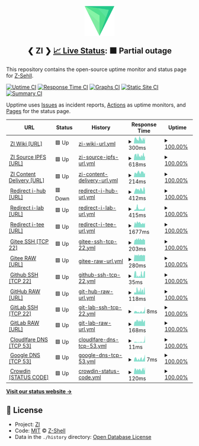 <h2 align="center">
  <a href="https://github.com/z-shell/zi">
    <img src="https://github.com/z-shell/zi/raw/main/docs/images/logo.svg" alt="Logo" width="80" height="80" />
  </a>

❮ ZI ❯ [📈 Live Status](https://z-shell.github.io/status): <!--live status--> **🟧 Partial outage**

</h2>

This repository contains the open-source uptime monitor and status page for [Z-Sehll](https://github.com/z-shell).

[![Uptime CI](https://github.com/z-shell/status/workflows/Uptime%20CI/badge.svg)](https://github.com/z-shell/status/actions?query=workflow%3A%22Uptime+CI%22)
[![Response Time CI](https://github.com/z-shell/status/workflows/Response%20Time%20CI/badge.svg)](https://github.com/z-shell/status/actions?query=workflow%3A%22Response+Time+CI%22)
[![Graphs CI](https://github.com/z-shell/status/workflows/Graphs%20CI/badge.svg)](https://github.com/z-shell/status/actions?query=workflow%3A%22Graphs+CI%22)
[![Static Site CI](https://github.com/z-shell/status/workflows/Static%20Site%20CI/badge.svg)](https://github.com/z-shell/status/actions?query=workflow%3A%22Static+Site+CI%22)
[![Summary CI](https://github.com/z-shell/status/workflows/Summary%20CI/badge.svg)](https://github.com/z-shell/uptime-status/actions?query=workflow%3A%22Summary+CI%22)

Upptime uses [Issues](https://github.com/z-shell/status/issues) as incident reports, [Actions](https://github.com/z-shell/status/actions) as uptime monitors, and [Pages](https://status.zshell.dev) for the status page.

<!--start: status pages-->
<!-- This summary is generated by Upptime (https://github.com/upptime/upptime) -->
<!-- Do not edit this manually, your changes will be overwritten -->
<!-- prettier-ignore -->
| URL | Status | History | Response Time | Uptime |
| --- | ------ | ------- | ------------- | ------ |
| <img alt="" src="https://favicons.githubusercontent.com/z-shell.pages.dev" height="13"> [ZI Wiki [URL]](https://z-shell.pages.dev) | 🟩 Up | [zi-wiki-url.yml](https://github.com/z-shell/status/commits/HEAD/history/zi-wiki-url.yml) | <details><summary><img alt="Response time graph" src="./graphs/zi-wiki-url/response-time-week.png" height="20"> 300ms</summary><br><a href="https://status.zshell.dev/history/zi-wiki-url"><img alt="Response time 300" src="https://img.shields.io/endpoint?url=https%3A%2F%2Fraw.githubusercontent.com%2Fz-shell%2Fstatus%2FHEAD%2Fapi%2Fzi-wiki-url%2Fresponse-time.json"></a><br><a href="https://status.zshell.dev/history/zi-wiki-url"><img alt="24-hour response time 147" src="https://img.shields.io/endpoint?url=https%3A%2F%2Fraw.githubusercontent.com%2Fz-shell%2Fstatus%2FHEAD%2Fapi%2Fzi-wiki-url%2Fresponse-time-day.json"></a><br><a href="https://status.zshell.dev/history/zi-wiki-url"><img alt="7-day response time 300" src="https://img.shields.io/endpoint?url=https%3A%2F%2Fraw.githubusercontent.com%2Fz-shell%2Fstatus%2FHEAD%2Fapi%2Fzi-wiki-url%2Fresponse-time-week.json"></a><br><a href="https://status.zshell.dev/history/zi-wiki-url"><img alt="30-day response time 300" src="https://img.shields.io/endpoint?url=https%3A%2F%2Fraw.githubusercontent.com%2Fz-shell%2Fstatus%2FHEAD%2Fapi%2Fzi-wiki-url%2Fresponse-time-month.json"></a><br><a href="https://status.zshell.dev/history/zi-wiki-url"><img alt="1-year response time 300" src="https://img.shields.io/endpoint?url=https%3A%2F%2Fraw.githubusercontent.com%2Fz-shell%2Fstatus%2FHEAD%2Fapi%2Fzi-wiki-url%2Fresponse-time-year.json"></a></details> | <details><summary><a href="https://status.zshell.dev/history/zi-wiki-url">100.00%</a></summary><a href="https://status.zshell.dev/history/zi-wiki-url"><img alt="All-time uptime 100.00%" src="https://img.shields.io/endpoint?url=https%3A%2F%2Fraw.githubusercontent.com%2Fz-shell%2Fstatus%2FHEAD%2Fapi%2Fzi-wiki-url%2Fuptime.json"></a><br><a href="https://status.zshell.dev/history/zi-wiki-url"><img alt="24-hour uptime 100.00%" src="https://img.shields.io/endpoint?url=https%3A%2F%2Fraw.githubusercontent.com%2Fz-shell%2Fstatus%2FHEAD%2Fapi%2Fzi-wiki-url%2Fuptime-day.json"></a><br><a href="https://status.zshell.dev/history/zi-wiki-url"><img alt="7-day uptime 100.00%" src="https://img.shields.io/endpoint?url=https%3A%2F%2Fraw.githubusercontent.com%2Fz-shell%2Fstatus%2FHEAD%2Fapi%2Fzi-wiki-url%2Fuptime-week.json"></a><br><a href="https://status.zshell.dev/history/zi-wiki-url"><img alt="30-day uptime 100.00%" src="https://img.shields.io/endpoint?url=https%3A%2F%2Fraw.githubusercontent.com%2Fz-shell%2Fstatus%2FHEAD%2Fapi%2Fzi-wiki-url%2Fuptime-month.json"></a><br><a href="https://status.zshell.dev/history/zi-wiki-url"><img alt="1-year uptime 100.00%" src="https://img.shields.io/endpoint?url=https%3A%2F%2Fraw.githubusercontent.com%2Fz-shell%2Fstatus%2FHEAD%2Fapi%2Fzi-wiki-url%2Fuptime-year.json"></a></details>
| <img alt="" src="https://favicons.githubusercontent.com/zi-src.on.fleek.co" height="13"> [ZI Source IPFS [URL]](https://zi-src.on.fleek.co) | 🟩 Up | [zi-source-ipfs-url.yml](https://github.com/z-shell/status/commits/HEAD/history/zi-source-ipfs-url.yml) | <details><summary><img alt="Response time graph" src="./graphs/zi-source-ipfs-url/response-time-week.png" height="20"> 618ms</summary><br><a href="https://status.zshell.dev/history/zi-source-ipfs-url"><img alt="Response time 618" src="https://img.shields.io/endpoint?url=https%3A%2F%2Fraw.githubusercontent.com%2Fz-shell%2Fstatus%2FHEAD%2Fapi%2Fzi-source-ipfs-url%2Fresponse-time.json"></a><br><a href="https://status.zshell.dev/history/zi-source-ipfs-url"><img alt="24-hour response time 467" src="https://img.shields.io/endpoint?url=https%3A%2F%2Fraw.githubusercontent.com%2Fz-shell%2Fstatus%2FHEAD%2Fapi%2Fzi-source-ipfs-url%2Fresponse-time-day.json"></a><br><a href="https://status.zshell.dev/history/zi-source-ipfs-url"><img alt="7-day response time 618" src="https://img.shields.io/endpoint?url=https%3A%2F%2Fraw.githubusercontent.com%2Fz-shell%2Fstatus%2FHEAD%2Fapi%2Fzi-source-ipfs-url%2Fresponse-time-week.json"></a><br><a href="https://status.zshell.dev/history/zi-source-ipfs-url"><img alt="30-day response time 618" src="https://img.shields.io/endpoint?url=https%3A%2F%2Fraw.githubusercontent.com%2Fz-shell%2Fstatus%2FHEAD%2Fapi%2Fzi-source-ipfs-url%2Fresponse-time-month.json"></a><br><a href="https://status.zshell.dev/history/zi-source-ipfs-url"><img alt="1-year response time 618" src="https://img.shields.io/endpoint?url=https%3A%2F%2Fraw.githubusercontent.com%2Fz-shell%2Fstatus%2FHEAD%2Fapi%2Fzi-source-ipfs-url%2Fresponse-time-year.json"></a></details> | <details><summary><a href="https://status.zshell.dev/history/zi-source-ipfs-url">100.00%</a></summary><a href="https://status.zshell.dev/history/zi-source-ipfs-url"><img alt="All-time uptime 100.00%" src="https://img.shields.io/endpoint?url=https%3A%2F%2Fraw.githubusercontent.com%2Fz-shell%2Fstatus%2FHEAD%2Fapi%2Fzi-source-ipfs-url%2Fuptime.json"></a><br><a href="https://status.zshell.dev/history/zi-source-ipfs-url"><img alt="24-hour uptime 100.00%" src="https://img.shields.io/endpoint?url=https%3A%2F%2Fraw.githubusercontent.com%2Fz-shell%2Fstatus%2FHEAD%2Fapi%2Fzi-source-ipfs-url%2Fuptime-day.json"></a><br><a href="https://status.zshell.dev/history/zi-source-ipfs-url"><img alt="7-day uptime 100.00%" src="https://img.shields.io/endpoint?url=https%3A%2F%2Fraw.githubusercontent.com%2Fz-shell%2Fstatus%2FHEAD%2Fapi%2Fzi-source-ipfs-url%2Fuptime-week.json"></a><br><a href="https://status.zshell.dev/history/zi-source-ipfs-url"><img alt="30-day uptime 100.00%" src="https://img.shields.io/endpoint?url=https%3A%2F%2Fraw.githubusercontent.com%2Fz-shell%2Fstatus%2FHEAD%2Fapi%2Fzi-source-ipfs-url%2Fuptime-month.json"></a><br><a href="https://status.zshell.dev/history/zi-source-ipfs-url"><img alt="1-year uptime 100.00%" src="https://img.shields.io/endpoint?url=https%3A%2F%2Fraw.githubusercontent.com%2Fz-shell%2Fstatus%2FHEAD%2Fapi%2Fzi-source-ipfs-url%2Fuptime-year.json"></a></details>
| <img alt="" src="https://favicons.githubusercontent.com/cdn.digitalclouds.dev" height="13"> [ZI Content Delivery [URL]](https://cdn.digitalclouds.dev/fa/js/all.js) | 🟩 Up | [zi-content-delivery-url.yml](https://github.com/z-shell/status/commits/HEAD/history/zi-content-delivery-url.yml) | <details><summary><img alt="Response time graph" src="./graphs/zi-content-delivery-url/response-time-week.png" height="20"> 214ms</summary><br><a href="https://status.zshell.dev/history/zi-content-delivery-url"><img alt="Response time 214" src="https://img.shields.io/endpoint?url=https%3A%2F%2Fraw.githubusercontent.com%2Fz-shell%2Fstatus%2FHEAD%2Fapi%2Fzi-content-delivery-url%2Fresponse-time.json"></a><br><a href="https://status.zshell.dev/history/zi-content-delivery-url"><img alt="24-hour response time 208" src="https://img.shields.io/endpoint?url=https%3A%2F%2Fraw.githubusercontent.com%2Fz-shell%2Fstatus%2FHEAD%2Fapi%2Fzi-content-delivery-url%2Fresponse-time-day.json"></a><br><a href="https://status.zshell.dev/history/zi-content-delivery-url"><img alt="7-day response time 214" src="https://img.shields.io/endpoint?url=https%3A%2F%2Fraw.githubusercontent.com%2Fz-shell%2Fstatus%2FHEAD%2Fapi%2Fzi-content-delivery-url%2Fresponse-time-week.json"></a><br><a href="https://status.zshell.dev/history/zi-content-delivery-url"><img alt="30-day response time 214" src="https://img.shields.io/endpoint?url=https%3A%2F%2Fraw.githubusercontent.com%2Fz-shell%2Fstatus%2FHEAD%2Fapi%2Fzi-content-delivery-url%2Fresponse-time-month.json"></a><br><a href="https://status.zshell.dev/history/zi-content-delivery-url"><img alt="1-year response time 214" src="https://img.shields.io/endpoint?url=https%3A%2F%2Fraw.githubusercontent.com%2Fz-shell%2Fstatus%2FHEAD%2Fapi%2Fzi-content-delivery-url%2Fresponse-time-year.json"></a></details> | <details><summary><a href="https://status.zshell.dev/history/zi-content-delivery-url">100.00%</a></summary><a href="https://status.zshell.dev/history/zi-content-delivery-url"><img alt="All-time uptime 100.00%" src="https://img.shields.io/endpoint?url=https%3A%2F%2Fraw.githubusercontent.com%2Fz-shell%2Fstatus%2FHEAD%2Fapi%2Fzi-content-delivery-url%2Fuptime.json"></a><br><a href="https://status.zshell.dev/history/zi-content-delivery-url"><img alt="24-hour uptime 100.00%" src="https://img.shields.io/endpoint?url=https%3A%2F%2Fraw.githubusercontent.com%2Fz-shell%2Fstatus%2FHEAD%2Fapi%2Fzi-content-delivery-url%2Fuptime-day.json"></a><br><a href="https://status.zshell.dev/history/zi-content-delivery-url"><img alt="7-day uptime 100.00%" src="https://img.shields.io/endpoint?url=https%3A%2F%2Fraw.githubusercontent.com%2Fz-shell%2Fstatus%2FHEAD%2Fapi%2Fzi-content-delivery-url%2Fuptime-week.json"></a><br><a href="https://status.zshell.dev/history/zi-content-delivery-url"><img alt="30-day uptime 100.00%" src="https://img.shields.io/endpoint?url=https%3A%2F%2Fraw.githubusercontent.com%2Fz-shell%2Fstatus%2FHEAD%2Fapi%2Fzi-content-delivery-url%2Fuptime-month.json"></a><br><a href="https://status.zshell.dev/history/zi-content-delivery-url"><img alt="1-year uptime 100.00%" src="https://img.shields.io/endpoint?url=https%3A%2F%2Fraw.githubusercontent.com%2Fz-shell%2Fstatus%2FHEAD%2Fapi%2Fzi-content-delivery-url%2Fuptime-year.json"></a></details>
| <img alt="" src="https://favicons.githubusercontent.com/z-shell.pages.dev" height="13"> [Redirect i-hub [URL]](https://z-shell.pages.dev/i-hub) | 🟥 Down | [redirect-i-hub-url.yml](https://github.com/z-shell/status/commits/HEAD/history/redirect-i-hub-url.yml) | <details><summary><img alt="Response time graph" src="./graphs/redirect-i-hub-url/response-time-week.png" height="20"> 412ms</summary><br><a href="https://status.zshell.dev/history/redirect-i-hub-url"><img alt="Response time 412" src="https://img.shields.io/endpoint?url=https%3A%2F%2Fraw.githubusercontent.com%2Fz-shell%2Fstatus%2FHEAD%2Fapi%2Fredirect-i-hub-url%2Fresponse-time.json"></a><br><a href="https://status.zshell.dev/history/redirect-i-hub-url"><img alt="24-hour response time 511" src="https://img.shields.io/endpoint?url=https%3A%2F%2Fraw.githubusercontent.com%2Fz-shell%2Fstatus%2FHEAD%2Fapi%2Fredirect-i-hub-url%2Fresponse-time-day.json"></a><br><a href="https://status.zshell.dev/history/redirect-i-hub-url"><img alt="7-day response time 412" src="https://img.shields.io/endpoint?url=https%3A%2F%2Fraw.githubusercontent.com%2Fz-shell%2Fstatus%2FHEAD%2Fapi%2Fredirect-i-hub-url%2Fresponse-time-week.json"></a><br><a href="https://status.zshell.dev/history/redirect-i-hub-url"><img alt="30-day response time 412" src="https://img.shields.io/endpoint?url=https%3A%2F%2Fraw.githubusercontent.com%2Fz-shell%2Fstatus%2FHEAD%2Fapi%2Fredirect-i-hub-url%2Fresponse-time-month.json"></a><br><a href="https://status.zshell.dev/history/redirect-i-hub-url"><img alt="1-year response time 412" src="https://img.shields.io/endpoint?url=https%3A%2F%2Fraw.githubusercontent.com%2Fz-shell%2Fstatus%2FHEAD%2Fapi%2Fredirect-i-hub-url%2Fresponse-time-year.json"></a></details> | <details><summary><a href="https://status.zshell.dev/history/redirect-i-hub-url">100.00%</a></summary><a href="https://status.zshell.dev/history/redirect-i-hub-url"><img alt="All-time uptime 100.00%" src="https://img.shields.io/endpoint?url=https%3A%2F%2Fraw.githubusercontent.com%2Fz-shell%2Fstatus%2FHEAD%2Fapi%2Fredirect-i-hub-url%2Fuptime.json"></a><br><a href="https://status.zshell.dev/history/redirect-i-hub-url"><img alt="24-hour uptime 99.99%" src="https://img.shields.io/endpoint?url=https%3A%2F%2Fraw.githubusercontent.com%2Fz-shell%2Fstatus%2FHEAD%2Fapi%2Fredirect-i-hub-url%2Fuptime-day.json"></a><br><a href="https://status.zshell.dev/history/redirect-i-hub-url"><img alt="7-day uptime 100.00%" src="https://img.shields.io/endpoint?url=https%3A%2F%2Fraw.githubusercontent.com%2Fz-shell%2Fstatus%2FHEAD%2Fapi%2Fredirect-i-hub-url%2Fuptime-week.json"></a><br><a href="https://status.zshell.dev/history/redirect-i-hub-url"><img alt="30-day uptime 100.00%" src="https://img.shields.io/endpoint?url=https%3A%2F%2Fraw.githubusercontent.com%2Fz-shell%2Fstatus%2FHEAD%2Fapi%2Fredirect-i-hub-url%2Fuptime-month.json"></a><br><a href="https://status.zshell.dev/history/redirect-i-hub-url"><img alt="1-year uptime 100.00%" src="https://img.shields.io/endpoint?url=https%3A%2F%2Fraw.githubusercontent.com%2Fz-shell%2Fstatus%2FHEAD%2Fapi%2Fredirect-i-hub-url%2Fuptime-year.json"></a></details>
| <img alt="" src="https://favicons.githubusercontent.com/z-shell.pages.dev" height="13"> [Redirect i-lab [URL]](https://z-shell.pages.dev/i-lab) | 🟩 Up | [redirect-i-lab-url.yml](https://github.com/z-shell/status/commits/HEAD/history/redirect-i-lab-url.yml) | <details><summary><img alt="Response time graph" src="./graphs/redirect-i-lab-url/response-time-week.png" height="20"> 415ms</summary><br><a href="https://status.zshell.dev/history/redirect-i-lab-url"><img alt="Response time 415" src="https://img.shields.io/endpoint?url=https%3A%2F%2Fraw.githubusercontent.com%2Fz-shell%2Fstatus%2FHEAD%2Fapi%2Fredirect-i-lab-url%2Fresponse-time.json"></a><br><a href="https://status.zshell.dev/history/redirect-i-lab-url"><img alt="24-hour response time 342" src="https://img.shields.io/endpoint?url=https%3A%2F%2Fraw.githubusercontent.com%2Fz-shell%2Fstatus%2FHEAD%2Fapi%2Fredirect-i-lab-url%2Fresponse-time-day.json"></a><br><a href="https://status.zshell.dev/history/redirect-i-lab-url"><img alt="7-day response time 415" src="https://img.shields.io/endpoint?url=https%3A%2F%2Fraw.githubusercontent.com%2Fz-shell%2Fstatus%2FHEAD%2Fapi%2Fredirect-i-lab-url%2Fresponse-time-week.json"></a><br><a href="https://status.zshell.dev/history/redirect-i-lab-url"><img alt="30-day response time 415" src="https://img.shields.io/endpoint?url=https%3A%2F%2Fraw.githubusercontent.com%2Fz-shell%2Fstatus%2FHEAD%2Fapi%2Fredirect-i-lab-url%2Fresponse-time-month.json"></a><br><a href="https://status.zshell.dev/history/redirect-i-lab-url"><img alt="1-year response time 415" src="https://img.shields.io/endpoint?url=https%3A%2F%2Fraw.githubusercontent.com%2Fz-shell%2Fstatus%2FHEAD%2Fapi%2Fredirect-i-lab-url%2Fresponse-time-year.json"></a></details> | <details><summary><a href="https://status.zshell.dev/history/redirect-i-lab-url">100.00%</a></summary><a href="https://status.zshell.dev/history/redirect-i-lab-url"><img alt="All-time uptime 100.00%" src="https://img.shields.io/endpoint?url=https%3A%2F%2Fraw.githubusercontent.com%2Fz-shell%2Fstatus%2FHEAD%2Fapi%2Fredirect-i-lab-url%2Fuptime.json"></a><br><a href="https://status.zshell.dev/history/redirect-i-lab-url"><img alt="24-hour uptime 100.00%" src="https://img.shields.io/endpoint?url=https%3A%2F%2Fraw.githubusercontent.com%2Fz-shell%2Fstatus%2FHEAD%2Fapi%2Fredirect-i-lab-url%2Fuptime-day.json"></a><br><a href="https://status.zshell.dev/history/redirect-i-lab-url"><img alt="7-day uptime 100.00%" src="https://img.shields.io/endpoint?url=https%3A%2F%2Fraw.githubusercontent.com%2Fz-shell%2Fstatus%2FHEAD%2Fapi%2Fredirect-i-lab-url%2Fuptime-week.json"></a><br><a href="https://status.zshell.dev/history/redirect-i-lab-url"><img alt="30-day uptime 100.00%" src="https://img.shields.io/endpoint?url=https%3A%2F%2Fraw.githubusercontent.com%2Fz-shell%2Fstatus%2FHEAD%2Fapi%2Fredirect-i-lab-url%2Fuptime-month.json"></a><br><a href="https://status.zshell.dev/history/redirect-i-lab-url"><img alt="1-year uptime 100.00%" src="https://img.shields.io/endpoint?url=https%3A%2F%2Fraw.githubusercontent.com%2Fz-shell%2Fstatus%2FHEAD%2Fapi%2Fredirect-i-lab-url%2Fuptime-year.json"></a></details>
| <img alt="" src="https://favicons.githubusercontent.com/z-shell.pages.dev" height="13"> [Redirect i-tee [URL]](https://z-shell.pages.dev/i-tee) | 🟩 Up | [redirect-i-tee-url.yml](https://github.com/z-shell/status/commits/HEAD/history/redirect-i-tee-url.yml) | <details><summary><img alt="Response time graph" src="./graphs/redirect-i-tee-url/response-time-week.png" height="20"> 1677ms</summary><br><a href="https://status.zshell.dev/history/redirect-i-tee-url"><img alt="Response time 1677" src="https://img.shields.io/endpoint?url=https%3A%2F%2Fraw.githubusercontent.com%2Fz-shell%2Fstatus%2FHEAD%2Fapi%2Fredirect-i-tee-url%2Fresponse-time.json"></a><br><a href="https://status.zshell.dev/history/redirect-i-tee-url"><img alt="24-hour response time 2542" src="https://img.shields.io/endpoint?url=https%3A%2F%2Fraw.githubusercontent.com%2Fz-shell%2Fstatus%2FHEAD%2Fapi%2Fredirect-i-tee-url%2Fresponse-time-day.json"></a><br><a href="https://status.zshell.dev/history/redirect-i-tee-url"><img alt="7-day response time 1677" src="https://img.shields.io/endpoint?url=https%3A%2F%2Fraw.githubusercontent.com%2Fz-shell%2Fstatus%2FHEAD%2Fapi%2Fredirect-i-tee-url%2Fresponse-time-week.json"></a><br><a href="https://status.zshell.dev/history/redirect-i-tee-url"><img alt="30-day response time 1677" src="https://img.shields.io/endpoint?url=https%3A%2F%2Fraw.githubusercontent.com%2Fz-shell%2Fstatus%2FHEAD%2Fapi%2Fredirect-i-tee-url%2Fresponse-time-month.json"></a><br><a href="https://status.zshell.dev/history/redirect-i-tee-url"><img alt="1-year response time 1677" src="https://img.shields.io/endpoint?url=https%3A%2F%2Fraw.githubusercontent.com%2Fz-shell%2Fstatus%2FHEAD%2Fapi%2Fredirect-i-tee-url%2Fresponse-time-year.json"></a></details> | <details><summary><a href="https://status.zshell.dev/history/redirect-i-tee-url">100.00%</a></summary><a href="https://status.zshell.dev/history/redirect-i-tee-url"><img alt="All-time uptime 100.00%" src="https://img.shields.io/endpoint?url=https%3A%2F%2Fraw.githubusercontent.com%2Fz-shell%2Fstatus%2FHEAD%2Fapi%2Fredirect-i-tee-url%2Fuptime.json"></a><br><a href="https://status.zshell.dev/history/redirect-i-tee-url"><img alt="24-hour uptime 100.00%" src="https://img.shields.io/endpoint?url=https%3A%2F%2Fraw.githubusercontent.com%2Fz-shell%2Fstatus%2FHEAD%2Fapi%2Fredirect-i-tee-url%2Fuptime-day.json"></a><br><a href="https://status.zshell.dev/history/redirect-i-tee-url"><img alt="7-day uptime 100.00%" src="https://img.shields.io/endpoint?url=https%3A%2F%2Fraw.githubusercontent.com%2Fz-shell%2Fstatus%2FHEAD%2Fapi%2Fredirect-i-tee-url%2Fuptime-week.json"></a><br><a href="https://status.zshell.dev/history/redirect-i-tee-url"><img alt="30-day uptime 100.00%" src="https://img.shields.io/endpoint?url=https%3A%2F%2Fraw.githubusercontent.com%2Fz-shell%2Fstatus%2FHEAD%2Fapi%2Fredirect-i-tee-url%2Fuptime-month.json"></a><br><a href="https://status.zshell.dev/history/redirect-i-tee-url"><img alt="1-year uptime 100.00%" src="https://img.shields.io/endpoint?url=https%3A%2F%2Fraw.githubusercontent.com%2Fz-shell%2Fstatus%2FHEAD%2Fapi%2Fredirect-i-tee-url%2Fuptime-year.json"></a></details>
| <img alt="" src="https://favicons.githubusercontent.com/null" height="13"> [Gitee SSH [TCP 22]](gitee.com) | 🟩 Up | [gitee-ssh-tcp-22.yml](https://github.com/z-shell/status/commits/HEAD/history/gitee-ssh-tcp-22.yml) | <details><summary><img alt="Response time graph" src="./graphs/gitee-ssh-tcp-22/response-time-week.png" height="20"> 203ms</summary><br><a href="https://status.zshell.dev/history/gitee-ssh-tcp-22"><img alt="Response time 203" src="https://img.shields.io/endpoint?url=https%3A%2F%2Fraw.githubusercontent.com%2Fz-shell%2Fstatus%2FHEAD%2Fapi%2Fgitee-ssh-tcp-22%2Fresponse-time.json"></a><br><a href="https://status.zshell.dev/history/gitee-ssh-tcp-22"><img alt="24-hour response time 188" src="https://img.shields.io/endpoint?url=https%3A%2F%2Fraw.githubusercontent.com%2Fz-shell%2Fstatus%2FHEAD%2Fapi%2Fgitee-ssh-tcp-22%2Fresponse-time-day.json"></a><br><a href="https://status.zshell.dev/history/gitee-ssh-tcp-22"><img alt="7-day response time 203" src="https://img.shields.io/endpoint?url=https%3A%2F%2Fraw.githubusercontent.com%2Fz-shell%2Fstatus%2FHEAD%2Fapi%2Fgitee-ssh-tcp-22%2Fresponse-time-week.json"></a><br><a href="https://status.zshell.dev/history/gitee-ssh-tcp-22"><img alt="30-day response time 203" src="https://img.shields.io/endpoint?url=https%3A%2F%2Fraw.githubusercontent.com%2Fz-shell%2Fstatus%2FHEAD%2Fapi%2Fgitee-ssh-tcp-22%2Fresponse-time-month.json"></a><br><a href="https://status.zshell.dev/history/gitee-ssh-tcp-22"><img alt="1-year response time 203" src="https://img.shields.io/endpoint?url=https%3A%2F%2Fraw.githubusercontent.com%2Fz-shell%2Fstatus%2FHEAD%2Fapi%2Fgitee-ssh-tcp-22%2Fresponse-time-year.json"></a></details> | <details><summary><a href="https://status.zshell.dev/history/gitee-ssh-tcp-22">100.00%</a></summary><a href="https://status.zshell.dev/history/gitee-ssh-tcp-22"><img alt="All-time uptime 100.00%" src="https://img.shields.io/endpoint?url=https%3A%2F%2Fraw.githubusercontent.com%2Fz-shell%2Fstatus%2FHEAD%2Fapi%2Fgitee-ssh-tcp-22%2Fuptime.json"></a><br><a href="https://status.zshell.dev/history/gitee-ssh-tcp-22"><img alt="24-hour uptime 100.00%" src="https://img.shields.io/endpoint?url=https%3A%2F%2Fraw.githubusercontent.com%2Fz-shell%2Fstatus%2FHEAD%2Fapi%2Fgitee-ssh-tcp-22%2Fuptime-day.json"></a><br><a href="https://status.zshell.dev/history/gitee-ssh-tcp-22"><img alt="7-day uptime 100.00%" src="https://img.shields.io/endpoint?url=https%3A%2F%2Fraw.githubusercontent.com%2Fz-shell%2Fstatus%2FHEAD%2Fapi%2Fgitee-ssh-tcp-22%2Fuptime-week.json"></a><br><a href="https://status.zshell.dev/history/gitee-ssh-tcp-22"><img alt="30-day uptime 100.00%" src="https://img.shields.io/endpoint?url=https%3A%2F%2Fraw.githubusercontent.com%2Fz-shell%2Fstatus%2FHEAD%2Fapi%2Fgitee-ssh-tcp-22%2Fuptime-month.json"></a><br><a href="https://status.zshell.dev/history/gitee-ssh-tcp-22"><img alt="1-year uptime 100.00%" src="https://img.shields.io/endpoint?url=https%3A%2F%2Fraw.githubusercontent.com%2Fz-shell%2Fstatus%2FHEAD%2Fapi%2Fgitee-ssh-tcp-22%2Fuptime-year.json"></a></details>
| <img alt="" src="https://favicons.githubusercontent.com/gitee.com" height="13"> [Gitee RAW [URL]](https://gitee.com/z-shell/zi-src/raw/main/lib/sh/install.sh) | 🟩 Up | [gitee-raw-url.yml](https://github.com/z-shell/status/commits/HEAD/history/gitee-raw-url.yml) | <details><summary><img alt="Response time graph" src="./graphs/gitee-raw-url/response-time-week.png" height="20"> 280ms</summary><br><a href="https://status.zshell.dev/history/gitee-raw-url"><img alt="Response time 280" src="https://img.shields.io/endpoint?url=https%3A%2F%2Fraw.githubusercontent.com%2Fz-shell%2Fstatus%2FHEAD%2Fapi%2Fgitee-raw-url%2Fresponse-time.json"></a><br><a href="https://status.zshell.dev/history/gitee-raw-url"><img alt="24-hour response time 292" src="https://img.shields.io/endpoint?url=https%3A%2F%2Fraw.githubusercontent.com%2Fz-shell%2Fstatus%2FHEAD%2Fapi%2Fgitee-raw-url%2Fresponse-time-day.json"></a><br><a href="https://status.zshell.dev/history/gitee-raw-url"><img alt="7-day response time 280" src="https://img.shields.io/endpoint?url=https%3A%2F%2Fraw.githubusercontent.com%2Fz-shell%2Fstatus%2FHEAD%2Fapi%2Fgitee-raw-url%2Fresponse-time-week.json"></a><br><a href="https://status.zshell.dev/history/gitee-raw-url"><img alt="30-day response time 280" src="https://img.shields.io/endpoint?url=https%3A%2F%2Fraw.githubusercontent.com%2Fz-shell%2Fstatus%2FHEAD%2Fapi%2Fgitee-raw-url%2Fresponse-time-month.json"></a><br><a href="https://status.zshell.dev/history/gitee-raw-url"><img alt="1-year response time 280" src="https://img.shields.io/endpoint?url=https%3A%2F%2Fraw.githubusercontent.com%2Fz-shell%2Fstatus%2FHEAD%2Fapi%2Fgitee-raw-url%2Fresponse-time-year.json"></a></details> | <details><summary><a href="https://status.zshell.dev/history/gitee-raw-url">100.00%</a></summary><a href="https://status.zshell.dev/history/gitee-raw-url"><img alt="All-time uptime 100.00%" src="https://img.shields.io/endpoint?url=https%3A%2F%2Fraw.githubusercontent.com%2Fz-shell%2Fstatus%2FHEAD%2Fapi%2Fgitee-raw-url%2Fuptime.json"></a><br><a href="https://status.zshell.dev/history/gitee-raw-url"><img alt="24-hour uptime 100.00%" src="https://img.shields.io/endpoint?url=https%3A%2F%2Fraw.githubusercontent.com%2Fz-shell%2Fstatus%2FHEAD%2Fapi%2Fgitee-raw-url%2Fuptime-day.json"></a><br><a href="https://status.zshell.dev/history/gitee-raw-url"><img alt="7-day uptime 100.00%" src="https://img.shields.io/endpoint?url=https%3A%2F%2Fraw.githubusercontent.com%2Fz-shell%2Fstatus%2FHEAD%2Fapi%2Fgitee-raw-url%2Fuptime-week.json"></a><br><a href="https://status.zshell.dev/history/gitee-raw-url"><img alt="30-day uptime 100.00%" src="https://img.shields.io/endpoint?url=https%3A%2F%2Fraw.githubusercontent.com%2Fz-shell%2Fstatus%2FHEAD%2Fapi%2Fgitee-raw-url%2Fuptime-month.json"></a><br><a href="https://status.zshell.dev/history/gitee-raw-url"><img alt="1-year uptime 100.00%" src="https://img.shields.io/endpoint?url=https%3A%2F%2Fraw.githubusercontent.com%2Fz-shell%2Fstatus%2FHEAD%2Fapi%2Fgitee-raw-url%2Fuptime-year.json"></a></details>
| <img alt="" src="https://favicons.githubusercontent.com/null" height="13"> [Github SSH [TCP 22]](github.com) | 🟩 Up | [github-ssh-tcp-22.yml](https://github.com/z-shell/status/commits/HEAD/history/github-ssh-tcp-22.yml) | <details><summary><img alt="Response time graph" src="./graphs/github-ssh-tcp-22/response-time-week.png" height="20"> 35ms</summary><br><a href="https://status.zshell.dev/history/github-ssh-tcp-22"><img alt="Response time 35" src="https://img.shields.io/endpoint?url=https%3A%2F%2Fraw.githubusercontent.com%2Fz-shell%2Fstatus%2FHEAD%2Fapi%2Fgithub-ssh-tcp-22%2Fresponse-time.json"></a><br><a href="https://status.zshell.dev/history/github-ssh-tcp-22"><img alt="24-hour response time 60" src="https://img.shields.io/endpoint?url=https%3A%2F%2Fraw.githubusercontent.com%2Fz-shell%2Fstatus%2FHEAD%2Fapi%2Fgithub-ssh-tcp-22%2Fresponse-time-day.json"></a><br><a href="https://status.zshell.dev/history/github-ssh-tcp-22"><img alt="7-day response time 35" src="https://img.shields.io/endpoint?url=https%3A%2F%2Fraw.githubusercontent.com%2Fz-shell%2Fstatus%2FHEAD%2Fapi%2Fgithub-ssh-tcp-22%2Fresponse-time-week.json"></a><br><a href="https://status.zshell.dev/history/github-ssh-tcp-22"><img alt="30-day response time 35" src="https://img.shields.io/endpoint?url=https%3A%2F%2Fraw.githubusercontent.com%2Fz-shell%2Fstatus%2FHEAD%2Fapi%2Fgithub-ssh-tcp-22%2Fresponse-time-month.json"></a><br><a href="https://status.zshell.dev/history/github-ssh-tcp-22"><img alt="1-year response time 35" src="https://img.shields.io/endpoint?url=https%3A%2F%2Fraw.githubusercontent.com%2Fz-shell%2Fstatus%2FHEAD%2Fapi%2Fgithub-ssh-tcp-22%2Fresponse-time-year.json"></a></details> | <details><summary><a href="https://status.zshell.dev/history/github-ssh-tcp-22">100.00%</a></summary><a href="https://status.zshell.dev/history/github-ssh-tcp-22"><img alt="All-time uptime 100.00%" src="https://img.shields.io/endpoint?url=https%3A%2F%2Fraw.githubusercontent.com%2Fz-shell%2Fstatus%2FHEAD%2Fapi%2Fgithub-ssh-tcp-22%2Fuptime.json"></a><br><a href="https://status.zshell.dev/history/github-ssh-tcp-22"><img alt="24-hour uptime 100.00%" src="https://img.shields.io/endpoint?url=https%3A%2F%2Fraw.githubusercontent.com%2Fz-shell%2Fstatus%2FHEAD%2Fapi%2Fgithub-ssh-tcp-22%2Fuptime-day.json"></a><br><a href="https://status.zshell.dev/history/github-ssh-tcp-22"><img alt="7-day uptime 100.00%" src="https://img.shields.io/endpoint?url=https%3A%2F%2Fraw.githubusercontent.com%2Fz-shell%2Fstatus%2FHEAD%2Fapi%2Fgithub-ssh-tcp-22%2Fuptime-week.json"></a><br><a href="https://status.zshell.dev/history/github-ssh-tcp-22"><img alt="30-day uptime 100.00%" src="https://img.shields.io/endpoint?url=https%3A%2F%2Fraw.githubusercontent.com%2Fz-shell%2Fstatus%2FHEAD%2Fapi%2Fgithub-ssh-tcp-22%2Fuptime-month.json"></a><br><a href="https://status.zshell.dev/history/github-ssh-tcp-22"><img alt="1-year uptime 100.00%" src="https://img.shields.io/endpoint?url=https%3A%2F%2Fraw.githubusercontent.com%2Fz-shell%2Fstatus%2FHEAD%2Fapi%2Fgithub-ssh-tcp-22%2Fuptime-year.json"></a></details>
| <img alt="" src="https://favicons.githubusercontent.com/raw.githubusercontent.com" height="13"> [GitHub RAW [URL]](https://raw.githubusercontent.com/z-shell/zi/main/docs/README.md) | 🟩 Up | [git-hub-raw-url.yml](https://github.com/z-shell/status/commits/HEAD/history/git-hub-raw-url.yml) | <details><summary><img alt="Response time graph" src="./graphs/git-hub-raw-url/response-time-week.png" height="20"> 118ms</summary><br><a href="https://status.zshell.dev/history/git-hub-raw-url"><img alt="Response time 118" src="https://img.shields.io/endpoint?url=https%3A%2F%2Fraw.githubusercontent.com%2Fz-shell%2Fstatus%2FHEAD%2Fapi%2Fgit-hub-raw-url%2Fresponse-time.json"></a><br><a href="https://status.zshell.dev/history/git-hub-raw-url"><img alt="24-hour response time 147" src="https://img.shields.io/endpoint?url=https%3A%2F%2Fraw.githubusercontent.com%2Fz-shell%2Fstatus%2FHEAD%2Fapi%2Fgit-hub-raw-url%2Fresponse-time-day.json"></a><br><a href="https://status.zshell.dev/history/git-hub-raw-url"><img alt="7-day response time 118" src="https://img.shields.io/endpoint?url=https%3A%2F%2Fraw.githubusercontent.com%2Fz-shell%2Fstatus%2FHEAD%2Fapi%2Fgit-hub-raw-url%2Fresponse-time-week.json"></a><br><a href="https://status.zshell.dev/history/git-hub-raw-url"><img alt="30-day response time 118" src="https://img.shields.io/endpoint?url=https%3A%2F%2Fraw.githubusercontent.com%2Fz-shell%2Fstatus%2FHEAD%2Fapi%2Fgit-hub-raw-url%2Fresponse-time-month.json"></a><br><a href="https://status.zshell.dev/history/git-hub-raw-url"><img alt="1-year response time 118" src="https://img.shields.io/endpoint?url=https%3A%2F%2Fraw.githubusercontent.com%2Fz-shell%2Fstatus%2FHEAD%2Fapi%2Fgit-hub-raw-url%2Fresponse-time-year.json"></a></details> | <details><summary><a href="https://status.zshell.dev/history/git-hub-raw-url">100.00%</a></summary><a href="https://status.zshell.dev/history/git-hub-raw-url"><img alt="All-time uptime 100.00%" src="https://img.shields.io/endpoint?url=https%3A%2F%2Fraw.githubusercontent.com%2Fz-shell%2Fstatus%2FHEAD%2Fapi%2Fgit-hub-raw-url%2Fuptime.json"></a><br><a href="https://status.zshell.dev/history/git-hub-raw-url"><img alt="24-hour uptime 100.00%" src="https://img.shields.io/endpoint?url=https%3A%2F%2Fraw.githubusercontent.com%2Fz-shell%2Fstatus%2FHEAD%2Fapi%2Fgit-hub-raw-url%2Fuptime-day.json"></a><br><a href="https://status.zshell.dev/history/git-hub-raw-url"><img alt="7-day uptime 100.00%" src="https://img.shields.io/endpoint?url=https%3A%2F%2Fraw.githubusercontent.com%2Fz-shell%2Fstatus%2FHEAD%2Fapi%2Fgit-hub-raw-url%2Fuptime-week.json"></a><br><a href="https://status.zshell.dev/history/git-hub-raw-url"><img alt="30-day uptime 100.00%" src="https://img.shields.io/endpoint?url=https%3A%2F%2Fraw.githubusercontent.com%2Fz-shell%2Fstatus%2FHEAD%2Fapi%2Fgit-hub-raw-url%2Fuptime-month.json"></a><br><a href="https://status.zshell.dev/history/git-hub-raw-url"><img alt="1-year uptime 100.00%" src="https://img.shields.io/endpoint?url=https%3A%2F%2Fraw.githubusercontent.com%2Fz-shell%2Fstatus%2FHEAD%2Fapi%2Fgit-hub-raw-url%2Fuptime-year.json"></a></details>
| <img alt="" src="https://favicons.githubusercontent.com/null" height="13"> [GitLab SSH [TCP 22]](gitlab.com) | 🟩 Up | [git-lab-ssh-tcp-22.yml](https://github.com/z-shell/status/commits/HEAD/history/git-lab-ssh-tcp-22.yml) | <details><summary><img alt="Response time graph" src="./graphs/git-lab-ssh-tcp-22/response-time-week.png" height="20"> 8ms</summary><br><a href="https://status.zshell.dev/history/git-lab-ssh-tcp-22"><img alt="Response time 8" src="https://img.shields.io/endpoint?url=https%3A%2F%2Fraw.githubusercontent.com%2Fz-shell%2Fstatus%2FHEAD%2Fapi%2Fgit-lab-ssh-tcp-22%2Fresponse-time.json"></a><br><a href="https://status.zshell.dev/history/git-lab-ssh-tcp-22"><img alt="24-hour response time 10" src="https://img.shields.io/endpoint?url=https%3A%2F%2Fraw.githubusercontent.com%2Fz-shell%2Fstatus%2FHEAD%2Fapi%2Fgit-lab-ssh-tcp-22%2Fresponse-time-day.json"></a><br><a href="https://status.zshell.dev/history/git-lab-ssh-tcp-22"><img alt="7-day response time 8" src="https://img.shields.io/endpoint?url=https%3A%2F%2Fraw.githubusercontent.com%2Fz-shell%2Fstatus%2FHEAD%2Fapi%2Fgit-lab-ssh-tcp-22%2Fresponse-time-week.json"></a><br><a href="https://status.zshell.dev/history/git-lab-ssh-tcp-22"><img alt="30-day response time 8" src="https://img.shields.io/endpoint?url=https%3A%2F%2Fraw.githubusercontent.com%2Fz-shell%2Fstatus%2FHEAD%2Fapi%2Fgit-lab-ssh-tcp-22%2Fresponse-time-month.json"></a><br><a href="https://status.zshell.dev/history/git-lab-ssh-tcp-22"><img alt="1-year response time 8" src="https://img.shields.io/endpoint?url=https%3A%2F%2Fraw.githubusercontent.com%2Fz-shell%2Fstatus%2FHEAD%2Fapi%2Fgit-lab-ssh-tcp-22%2Fresponse-time-year.json"></a></details> | <details><summary><a href="https://status.zshell.dev/history/git-lab-ssh-tcp-22">100.00%</a></summary><a href="https://status.zshell.dev/history/git-lab-ssh-tcp-22"><img alt="All-time uptime 100.00%" src="https://img.shields.io/endpoint?url=https%3A%2F%2Fraw.githubusercontent.com%2Fz-shell%2Fstatus%2FHEAD%2Fapi%2Fgit-lab-ssh-tcp-22%2Fuptime.json"></a><br><a href="https://status.zshell.dev/history/git-lab-ssh-tcp-22"><img alt="24-hour uptime 100.00%" src="https://img.shields.io/endpoint?url=https%3A%2F%2Fraw.githubusercontent.com%2Fz-shell%2Fstatus%2FHEAD%2Fapi%2Fgit-lab-ssh-tcp-22%2Fuptime-day.json"></a><br><a href="https://status.zshell.dev/history/git-lab-ssh-tcp-22"><img alt="7-day uptime 100.00%" src="https://img.shields.io/endpoint?url=https%3A%2F%2Fraw.githubusercontent.com%2Fz-shell%2Fstatus%2FHEAD%2Fapi%2Fgit-lab-ssh-tcp-22%2Fuptime-week.json"></a><br><a href="https://status.zshell.dev/history/git-lab-ssh-tcp-22"><img alt="30-day uptime 100.00%" src="https://img.shields.io/endpoint?url=https%3A%2F%2Fraw.githubusercontent.com%2Fz-shell%2Fstatus%2FHEAD%2Fapi%2Fgit-lab-ssh-tcp-22%2Fuptime-month.json"></a><br><a href="https://status.zshell.dev/history/git-lab-ssh-tcp-22"><img alt="1-year uptime 100.00%" src="https://img.shields.io/endpoint?url=https%3A%2F%2Fraw.githubusercontent.com%2Fz-shell%2Fstatus%2FHEAD%2Fapi%2Fgit-lab-ssh-tcp-22%2Fuptime-year.json"></a></details>
| <img alt="" src="https://favicons.githubusercontent.com/gitlab.com" height="13"> [GitLab RAW [URL]](https://gitlab.com/ss-o/zi/-/raw/main/docs/README.md) | 🟩 Up | [git-lab-raw-url.yml](https://github.com/z-shell/status/commits/HEAD/history/git-lab-raw-url.yml) | <details><summary><img alt="Response time graph" src="./graphs/git-lab-raw-url/response-time-week.png" height="20"> 168ms</summary><br><a href="https://status.zshell.dev/history/git-lab-raw-url"><img alt="Response time 168" src="https://img.shields.io/endpoint?url=https%3A%2F%2Fraw.githubusercontent.com%2Fz-shell%2Fstatus%2FHEAD%2Fapi%2Fgit-lab-raw-url%2Fresponse-time.json"></a><br><a href="https://status.zshell.dev/history/git-lab-raw-url"><img alt="24-hour response time 202" src="https://img.shields.io/endpoint?url=https%3A%2F%2Fraw.githubusercontent.com%2Fz-shell%2Fstatus%2FHEAD%2Fapi%2Fgit-lab-raw-url%2Fresponse-time-day.json"></a><br><a href="https://status.zshell.dev/history/git-lab-raw-url"><img alt="7-day response time 168" src="https://img.shields.io/endpoint?url=https%3A%2F%2Fraw.githubusercontent.com%2Fz-shell%2Fstatus%2FHEAD%2Fapi%2Fgit-lab-raw-url%2Fresponse-time-week.json"></a><br><a href="https://status.zshell.dev/history/git-lab-raw-url"><img alt="30-day response time 168" src="https://img.shields.io/endpoint?url=https%3A%2F%2Fraw.githubusercontent.com%2Fz-shell%2Fstatus%2FHEAD%2Fapi%2Fgit-lab-raw-url%2Fresponse-time-month.json"></a><br><a href="https://status.zshell.dev/history/git-lab-raw-url"><img alt="1-year response time 168" src="https://img.shields.io/endpoint?url=https%3A%2F%2Fraw.githubusercontent.com%2Fz-shell%2Fstatus%2FHEAD%2Fapi%2Fgit-lab-raw-url%2Fresponse-time-year.json"></a></details> | <details><summary><a href="https://status.zshell.dev/history/git-lab-raw-url">100.00%</a></summary><a href="https://status.zshell.dev/history/git-lab-raw-url"><img alt="All-time uptime 100.00%" src="https://img.shields.io/endpoint?url=https%3A%2F%2Fraw.githubusercontent.com%2Fz-shell%2Fstatus%2FHEAD%2Fapi%2Fgit-lab-raw-url%2Fuptime.json"></a><br><a href="https://status.zshell.dev/history/git-lab-raw-url"><img alt="24-hour uptime 100.00%" src="https://img.shields.io/endpoint?url=https%3A%2F%2Fraw.githubusercontent.com%2Fz-shell%2Fstatus%2FHEAD%2Fapi%2Fgit-lab-raw-url%2Fuptime-day.json"></a><br><a href="https://status.zshell.dev/history/git-lab-raw-url"><img alt="7-day uptime 100.00%" src="https://img.shields.io/endpoint?url=https%3A%2F%2Fraw.githubusercontent.com%2Fz-shell%2Fstatus%2FHEAD%2Fapi%2Fgit-lab-raw-url%2Fuptime-week.json"></a><br><a href="https://status.zshell.dev/history/git-lab-raw-url"><img alt="30-day uptime 100.00%" src="https://img.shields.io/endpoint?url=https%3A%2F%2Fraw.githubusercontent.com%2Fz-shell%2Fstatus%2FHEAD%2Fapi%2Fgit-lab-raw-url%2Fuptime-month.json"></a><br><a href="https://status.zshell.dev/history/git-lab-raw-url"><img alt="1-year uptime 100.00%" src="https://img.shields.io/endpoint?url=https%3A%2F%2Fraw.githubusercontent.com%2Fz-shell%2Fstatus%2FHEAD%2Fapi%2Fgit-lab-raw-url%2Fuptime-year.json"></a></details>
| <img alt="" src="https://favicons.githubusercontent.com/null" height="13"> [Cloudlfare DNS [TCP 53]](1.1.1.1) | 🟩 Up | [cloudlfare-dns-tcp-53.yml](https://github.com/z-shell/status/commits/HEAD/history/cloudlfare-dns-tcp-53.yml) | <details><summary><img alt="Response time graph" src="./graphs/cloudlfare-dns-tcp-53/response-time-week.png" height="20"> 11ms</summary><br><a href="https://status.zshell.dev/history/cloudlfare-dns-tcp-53"><img alt="Response time 11" src="https://img.shields.io/endpoint?url=https%3A%2F%2Fraw.githubusercontent.com%2Fz-shell%2Fstatus%2FHEAD%2Fapi%2Fcloudlfare-dns-tcp-53%2Fresponse-time.json"></a><br><a href="https://status.zshell.dev/history/cloudlfare-dns-tcp-53"><img alt="24-hour response time 9" src="https://img.shields.io/endpoint?url=https%3A%2F%2Fraw.githubusercontent.com%2Fz-shell%2Fstatus%2FHEAD%2Fapi%2Fcloudlfare-dns-tcp-53%2Fresponse-time-day.json"></a><br><a href="https://status.zshell.dev/history/cloudlfare-dns-tcp-53"><img alt="7-day response time 11" src="https://img.shields.io/endpoint?url=https%3A%2F%2Fraw.githubusercontent.com%2Fz-shell%2Fstatus%2FHEAD%2Fapi%2Fcloudlfare-dns-tcp-53%2Fresponse-time-week.json"></a><br><a href="https://status.zshell.dev/history/cloudlfare-dns-tcp-53"><img alt="30-day response time 11" src="https://img.shields.io/endpoint?url=https%3A%2F%2Fraw.githubusercontent.com%2Fz-shell%2Fstatus%2FHEAD%2Fapi%2Fcloudlfare-dns-tcp-53%2Fresponse-time-month.json"></a><br><a href="https://status.zshell.dev/history/cloudlfare-dns-tcp-53"><img alt="1-year response time 11" src="https://img.shields.io/endpoint?url=https%3A%2F%2Fraw.githubusercontent.com%2Fz-shell%2Fstatus%2FHEAD%2Fapi%2Fcloudlfare-dns-tcp-53%2Fresponse-time-year.json"></a></details> | <details><summary><a href="https://status.zshell.dev/history/cloudlfare-dns-tcp-53">100.00%</a></summary><a href="https://status.zshell.dev/history/cloudlfare-dns-tcp-53"><img alt="All-time uptime 100.00%" src="https://img.shields.io/endpoint?url=https%3A%2F%2Fraw.githubusercontent.com%2Fz-shell%2Fstatus%2FHEAD%2Fapi%2Fcloudlfare-dns-tcp-53%2Fuptime.json"></a><br><a href="https://status.zshell.dev/history/cloudlfare-dns-tcp-53"><img alt="24-hour uptime 100.00%" src="https://img.shields.io/endpoint?url=https%3A%2F%2Fraw.githubusercontent.com%2Fz-shell%2Fstatus%2FHEAD%2Fapi%2Fcloudlfare-dns-tcp-53%2Fuptime-day.json"></a><br><a href="https://status.zshell.dev/history/cloudlfare-dns-tcp-53"><img alt="7-day uptime 100.00%" src="https://img.shields.io/endpoint?url=https%3A%2F%2Fraw.githubusercontent.com%2Fz-shell%2Fstatus%2FHEAD%2Fapi%2Fcloudlfare-dns-tcp-53%2Fuptime-week.json"></a><br><a href="https://status.zshell.dev/history/cloudlfare-dns-tcp-53"><img alt="30-day uptime 100.00%" src="https://img.shields.io/endpoint?url=https%3A%2F%2Fraw.githubusercontent.com%2Fz-shell%2Fstatus%2FHEAD%2Fapi%2Fcloudlfare-dns-tcp-53%2Fuptime-month.json"></a><br><a href="https://status.zshell.dev/history/cloudlfare-dns-tcp-53"><img alt="1-year uptime 100.00%" src="https://img.shields.io/endpoint?url=https%3A%2F%2Fraw.githubusercontent.com%2Fz-shell%2Fstatus%2FHEAD%2Fapi%2Fcloudlfare-dns-tcp-53%2Fuptime-year.json"></a></details>
| <img alt="" src="https://favicons.githubusercontent.com/null" height="13"> [Google DNS [TCP 53]](8.8.8.8) | 🟩 Up | [google-dns-tcp-53.yml](https://github.com/z-shell/status/commits/HEAD/history/google-dns-tcp-53.yml) | <details><summary><img alt="Response time graph" src="./graphs/google-dns-tcp-53/response-time-week.png" height="20"> 7ms</summary><br><a href="https://status.zshell.dev/history/google-dns-tcp-53"><img alt="Response time 7" src="https://img.shields.io/endpoint?url=https%3A%2F%2Fraw.githubusercontent.com%2Fz-shell%2Fstatus%2FHEAD%2Fapi%2Fgoogle-dns-tcp-53%2Fresponse-time.json"></a><br><a href="https://status.zshell.dev/history/google-dns-tcp-53"><img alt="24-hour response time 11" src="https://img.shields.io/endpoint?url=https%3A%2F%2Fraw.githubusercontent.com%2Fz-shell%2Fstatus%2FHEAD%2Fapi%2Fgoogle-dns-tcp-53%2Fresponse-time-day.json"></a><br><a href="https://status.zshell.dev/history/google-dns-tcp-53"><img alt="7-day response time 7" src="https://img.shields.io/endpoint?url=https%3A%2F%2Fraw.githubusercontent.com%2Fz-shell%2Fstatus%2FHEAD%2Fapi%2Fgoogle-dns-tcp-53%2Fresponse-time-week.json"></a><br><a href="https://status.zshell.dev/history/google-dns-tcp-53"><img alt="30-day response time 7" src="https://img.shields.io/endpoint?url=https%3A%2F%2Fraw.githubusercontent.com%2Fz-shell%2Fstatus%2FHEAD%2Fapi%2Fgoogle-dns-tcp-53%2Fresponse-time-month.json"></a><br><a href="https://status.zshell.dev/history/google-dns-tcp-53"><img alt="1-year response time 7" src="https://img.shields.io/endpoint?url=https%3A%2F%2Fraw.githubusercontent.com%2Fz-shell%2Fstatus%2FHEAD%2Fapi%2Fgoogle-dns-tcp-53%2Fresponse-time-year.json"></a></details> | <details><summary><a href="https://status.zshell.dev/history/google-dns-tcp-53">100.00%</a></summary><a href="https://status.zshell.dev/history/google-dns-tcp-53"><img alt="All-time uptime 100.00%" src="https://img.shields.io/endpoint?url=https%3A%2F%2Fraw.githubusercontent.com%2Fz-shell%2Fstatus%2FHEAD%2Fapi%2Fgoogle-dns-tcp-53%2Fuptime.json"></a><br><a href="https://status.zshell.dev/history/google-dns-tcp-53"><img alt="24-hour uptime 100.00%" src="https://img.shields.io/endpoint?url=https%3A%2F%2Fraw.githubusercontent.com%2Fz-shell%2Fstatus%2FHEAD%2Fapi%2Fgoogle-dns-tcp-53%2Fuptime-day.json"></a><br><a href="https://status.zshell.dev/history/google-dns-tcp-53"><img alt="7-day uptime 100.00%" src="https://img.shields.io/endpoint?url=https%3A%2F%2Fraw.githubusercontent.com%2Fz-shell%2Fstatus%2FHEAD%2Fapi%2Fgoogle-dns-tcp-53%2Fuptime-week.json"></a><br><a href="https://status.zshell.dev/history/google-dns-tcp-53"><img alt="30-day uptime 100.00%" src="https://img.shields.io/endpoint?url=https%3A%2F%2Fraw.githubusercontent.com%2Fz-shell%2Fstatus%2FHEAD%2Fapi%2Fgoogle-dns-tcp-53%2Fuptime-month.json"></a><br><a href="https://status.zshell.dev/history/google-dns-tcp-53"><img alt="1-year uptime 100.00%" src="https://img.shields.io/endpoint?url=https%3A%2F%2Fraw.githubusercontent.com%2Fz-shell%2Fstatus%2FHEAD%2Fapi%2Fgoogle-dns-tcp-53%2Fuptime-year.json"></a></details>
| <img alt="" src="https://favicons.githubusercontent.com/crowdin.digitalclouds.dev" height="13"> [Crowdin [STATUS CODE]](https://crowdin.digitalclouds.dev/z-shell) | 🟩 Up | [crowdin-status-code.yml](https://github.com/z-shell/status/commits/HEAD/history/crowdin-status-code.yml) | <details><summary><img alt="Response time graph" src="./graphs/crowdin-status-code/response-time-week.png" height="20"> 120ms</summary><br><a href="https://status.zshell.dev/history/crowdin-status-code"><img alt="Response time 120" src="https://img.shields.io/endpoint?url=https%3A%2F%2Fraw.githubusercontent.com%2Fz-shell%2Fstatus%2FHEAD%2Fapi%2Fcrowdin-status-code%2Fresponse-time.json"></a><br><a href="https://status.zshell.dev/history/crowdin-status-code"><img alt="24-hour response time 196" src="https://img.shields.io/endpoint?url=https%3A%2F%2Fraw.githubusercontent.com%2Fz-shell%2Fstatus%2FHEAD%2Fapi%2Fcrowdin-status-code%2Fresponse-time-day.json"></a><br><a href="https://status.zshell.dev/history/crowdin-status-code"><img alt="7-day response time 120" src="https://img.shields.io/endpoint?url=https%3A%2F%2Fraw.githubusercontent.com%2Fz-shell%2Fstatus%2FHEAD%2Fapi%2Fcrowdin-status-code%2Fresponse-time-week.json"></a><br><a href="https://status.zshell.dev/history/crowdin-status-code"><img alt="30-day response time 120" src="https://img.shields.io/endpoint?url=https%3A%2F%2Fraw.githubusercontent.com%2Fz-shell%2Fstatus%2FHEAD%2Fapi%2Fcrowdin-status-code%2Fresponse-time-month.json"></a><br><a href="https://status.zshell.dev/history/crowdin-status-code"><img alt="1-year response time 120" src="https://img.shields.io/endpoint?url=https%3A%2F%2Fraw.githubusercontent.com%2Fz-shell%2Fstatus%2FHEAD%2Fapi%2Fcrowdin-status-code%2Fresponse-time-year.json"></a></details> | <details><summary><a href="https://status.zshell.dev/history/crowdin-status-code">100.00%</a></summary><a href="https://status.zshell.dev/history/crowdin-status-code"><img alt="All-time uptime 100.00%" src="https://img.shields.io/endpoint?url=https%3A%2F%2Fraw.githubusercontent.com%2Fz-shell%2Fstatus%2FHEAD%2Fapi%2Fcrowdin-status-code%2Fuptime.json"></a><br><a href="https://status.zshell.dev/history/crowdin-status-code"><img alt="24-hour uptime 100.00%" src="https://img.shields.io/endpoint?url=https%3A%2F%2Fraw.githubusercontent.com%2Fz-shell%2Fstatus%2FHEAD%2Fapi%2Fcrowdin-status-code%2Fuptime-day.json"></a><br><a href="https://status.zshell.dev/history/crowdin-status-code"><img alt="7-day uptime 100.00%" src="https://img.shields.io/endpoint?url=https%3A%2F%2Fraw.githubusercontent.com%2Fz-shell%2Fstatus%2FHEAD%2Fapi%2Fcrowdin-status-code%2Fuptime-week.json"></a><br><a href="https://status.zshell.dev/history/crowdin-status-code"><img alt="30-day uptime 100.00%" src="https://img.shields.io/endpoint?url=https%3A%2F%2Fraw.githubusercontent.com%2Fz-shell%2Fstatus%2FHEAD%2Fapi%2Fcrowdin-status-code%2Fuptime-month.json"></a><br><a href="https://status.zshell.dev/history/crowdin-status-code"><img alt="1-year uptime 100.00%" src="https://img.shields.io/endpoint?url=https%3A%2F%2Fraw.githubusercontent.com%2Fz-shell%2Fstatus%2FHEAD%2Fapi%2Fcrowdin-status-code%2Fuptime-year.json"></a></details>

<!--end: status pages-->

[**Visit our status website →**](https://status.zshell.dev)

## 📄 License

- Project: [ZI](https://github.com/z-shell/zi)
- Code: [MIT](./LICENSE) © [Z-Shell](https://github.com/z-shell)
- Data in the `./history` directory: [Open Database License](https://opendatacommons.org/licenses/odbl/1-0/)
